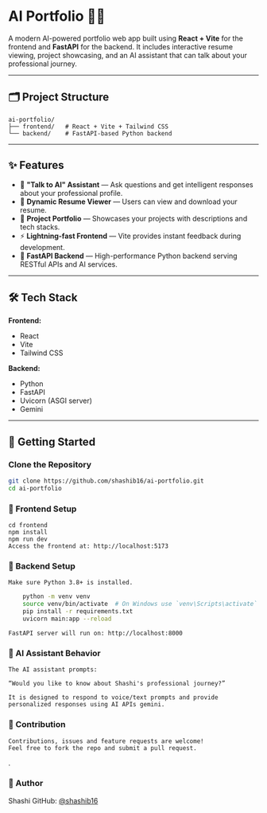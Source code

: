 
# AI Portfolio 🧠✨

A modern AI-powered portfolio web app built using **React + Vite** for the frontend and **FastAPI** for the backend. It includes interactive resume viewing, project showcasing, and an AI assistant that can talk about your professional journey.

---

## 🗂️ Project Structure

```text
ai-portfolio/
├── frontend/   # React + Vite + Tailwind CSS
└── backend/    # FastAPI-based Python backend
```


---

## ✨ Features

- 🎤 **"Talk to AI" Assistant** — Ask questions and get intelligent responses about your professional profile.
- 📄 **Dynamic Resume Viewer** — Users can view and download your resume.
- 💼 **Project Portfolio** — Showcases your projects with descriptions and tech stacks.
- ⚡ **Lightning-fast Frontend** — Vite provides instant feedback during development.
- 🚀 **FastAPI Backend** — High-performance Python backend serving RESTful APIs and AI services.

---

## 🛠 Tech Stack

**Frontend:**
- React
- Vite
- Tailwind CSS

**Backend:**
- Python
- FastAPI
- Uvicorn (ASGI server)
- Gemini

---

## 🚀 Getting Started

### Clone the Repository

```bash
git clone https://github.com/shashib16/ai-portfolio.git
cd ai-portfolio
```

### 🔧 Frontend Setup

    cd frontend
    npm install
    npm run dev
    Access the frontend at: http://localhost:5173

### 🧠 Backend Setup
    Make sure Python 3.8+ is installed.

```bash    cd backend
    python -m venv venv
    source venv/bin/activate  # On Windows use `venv\Scripts\activate`
    pip install -r requirements.txt
    uvicorn main:app --reload 
```

    FastAPI server will run on: http://localhost:8000


### 📣 AI Assistant Behavior
    The AI assistant prompts:

    “Would you like to know about Shashi's professional journey?”

    It is designed to respond to voice/text prompts and provide personalized responses using AI APIs gemini.


### 🙌 Contribution
    Contributions, issues and feature requests are welcome!
    Feel free to fork the repo and submit a pull request.

.

### 👤 Author
Shashi
GitHub: [@shashib16](https://github.com/shashib16)

